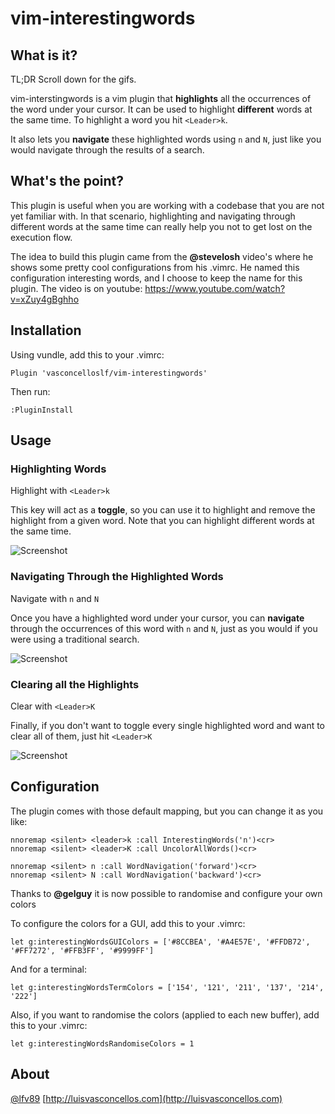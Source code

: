 # vim-interestingwords

## What is it?

TL;DR Scroll down for the gifs.

vim-interstingwords is a vim plugin that **highlights** all the occurrences of the word under your cursor. It can be used to highlight **different** words at the same time. To highlight a word you hit ``<Leader>k``.

It also lets you **navigate** these highlighted words using ``n`` and ``N``, just like you would navigate through the results of a search.

## What's the point?

This plugin is useful when you are working with a codebase that you are not yet familiar with. In that scenario, highlighting and navigating through different words at the same time can really help you not to get lost on the execution flow.

The idea to build this plugin came from the **@stevelosh** video's where he shows some pretty cool configurations from his .vimrc. He named this configuration interesting words, and I choose to keep the name for this plugin. The video is on youtube: https://www.youtube.com/watch?v=xZuy4gBghho

## Installation

Using vundle, add this to your .vimrc:

```vimscript
Plugin 'vasconcelloslf/vim-interestingwords'
```

Then run:

```vimscript
:PluginInstall
```

## Usage

### Highlighting Words

Highlight with ``<Leader>k``

This key will act as a **toggle**, so you can use it to highlight and remove the highlight from a given word. Note that you can highlight different words at the same time.

![Screenshot](https://s3-us-west-2.amazonaws.com/vim-interestingwords/interesting-words-1.gif)

### Navigating Through the Highlighted Words

Navigate with ``n`` and ``N``

Once you have a highlighted word under your cursor, you can **navigate** through the occurrences of this word with ``n`` and ``N``, just as you would if you were using a traditional search.

![Screenshot](https://s3-us-west-2.amazonaws.com/vim-interestingwords/interesting-words-2.gif)

### Clearing all the Highlights

Clear with ``<Leader>K``

Finally, if you don't want to toggle every single highlighted word and want to clear all of them, just hit ``<Leader>K``

![Screenshot](https://s3-us-west-2.amazonaws.com/vim-interestingwords/interesting-words-3.gif)

## Configuration

The plugin comes with those default mapping, but you can change it as you like:

```vimscript
nnoremap <silent> <leader>k :call InterestingWords('n')<cr>
nnoremap <silent> <leader>K :call UncolorAllWords()<cr>

nnoremap <silent> n :call WordNavigation('forward')<cr>
nnoremap <silent> N :call WordNavigation('backward')<cr>
```

Thanks to **@gelguy** it is now possible to randomise and configure your own colors

To configure the colors for a GUI, add this to your .vimrc:

```vimscript
let g:interestingWordsGUIColors = ['#8CCBEA', '#A4E57E', '#FFDB72', '#FF7272', '#FFB3FF', '#9999FF']
```

And for a terminal:

```vimscript
let g:interestingWordsTermColors = ['154', '121', '211', '137', '214', '222']
```

Also, if you want to randomise the colors (applied to each new buffer), add this to your .vimrc:

```vimscript
let g:interestingWordsRandomiseColors = 1
```

## About

[@lfv89](http://twitter.com/lfv89)
[http://luisvasconcellos.com](http://luisvasconcellos.com)


